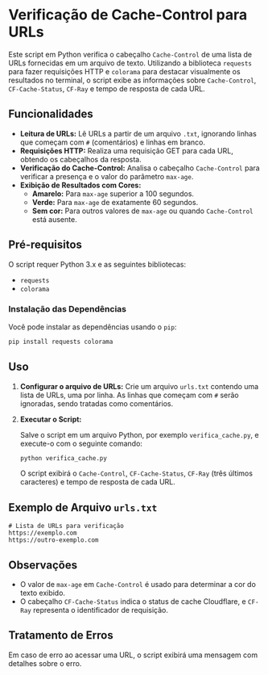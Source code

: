 # Verificação de Cache-Control para URLs

Este script em Python verifica o cabeçalho `Cache-Control` de uma lista de URLs fornecidas em um arquivo de texto. Utilizando a biblioteca `requests` para fazer requisições HTTP e `colorama` para destacar visualmente os resultados no terminal, o script exibe as informações sobre `Cache-Control`, `CF-Cache-Status`, `CF-Ray` e tempo de resposta de cada URL.

## Funcionalidades

- **Leitura de URLs:** Lê URLs a partir de um arquivo `.txt`, ignorando linhas que começam com `#` (comentários) e linhas em branco.
- **Requisições HTTP:** Realiza uma requisição GET para cada URL, obtendo os cabeçalhos da resposta.
- **Verificação do Cache-Control:** Analisa o cabeçalho `Cache-Control` para verificar a presença e o valor do parâmetro `max-age`.
- **Exibição de Resultados com Cores:**
  - **Amarelo:** Para `max-age` superior a 100 segundos.
  - **Verde:** Para `max-age` de exatamente 60 segundos.
  - **Sem cor:** Para outros valores de `max-age` ou quando `Cache-Control` está ausente.

## Pré-requisitos

O script requer Python 3.x e as seguintes bibliotecas:

- `requests`
- `colorama`

### Instalação das Dependências

Você pode instalar as dependências usando o `pip`:

```bash
pip install requests colorama
```

## Uso

1. **Configurar o arquivo de URLs:** Crie um arquivo `urls.txt` contendo uma lista de URLs, uma por linha. As linhas que começam com `#` serão ignoradas, sendo tratadas como comentários.

2. **Executar o Script:**

   Salve o script em um arquivo Python, por exemplo `verifica_cache.py`, e execute-o com o seguinte comando:

   ```bash
   python verifica_cache.py
   ```

   O script exibirá o `Cache-Control`, `CF-Cache-Status`, `CF-Ray` (três últimos caracteres) e tempo de resposta de cada URL.

## Exemplo de Arquivo `urls.txt`

```plaintext
# Lista de URLs para verificação
https://exemplo.com
https://outro-exemplo.com
```

## Observações

- O valor de `max-age` em `Cache-Control` é usado para determinar a cor do texto exibido.
- O cabeçalho `CF-Cache-Status` indica o status de cache Cloudflare, e `CF-Ray` representa o identificador de requisição.

## Tratamento de Erros

Em caso de erro ao acessar uma URL, o script exibirá uma mensagem com detalhes sobre o erro.